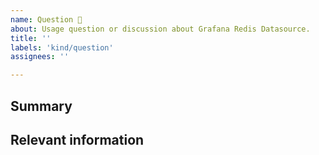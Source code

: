 ```yaml
---
name: Question 🤔
about: Usage question or discussion about Grafana Redis Datasource.
title: ''
labels: 'kind/question'
assignees: ''

---
```

<!--
  To make it easier for us to help you, please include as much useful information as possible.
-->

## Summary

## Relevant information

<!-- Provide as much useful information as you can -->